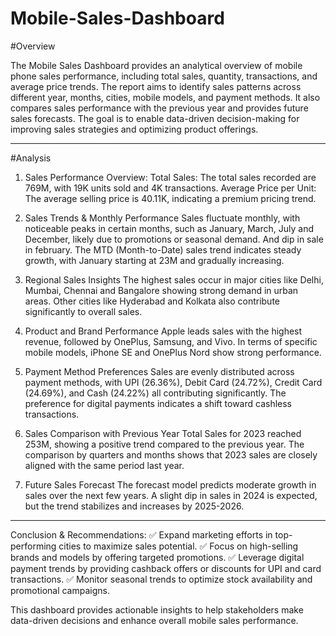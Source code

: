 # Mobile-Sales-Dashboard

#Overview

The Mobile Sales Dashboard provides an analytical overview of mobile phone sales performance, including total sales, quantity, transactions, and average price trends. The report aims to identify sales patterns across different year, months, cities, mobile models, and payment methods. It also compares sales performance with the previous year and provides future sales forecasts. The goal is to enable data-driven decision-making for improving sales strategies and optimizing product offerings.
___________________________________________________________________________________________________________________________________________________________________________________________

#Analysis

1. Sales Performance Overview:
Total Sales: The total sales recorded are 769M, with 19K units sold and 4K transactions.
Average Price per Unit: The average selling price is 40.11K, indicating a premium pricing trend.

2. Sales Trends & Monthly Performance
Sales fluctuate monthly, with noticeable peaks in certain months, such as January, March, July and December, likely due to promotions or seasonal demand. And dip in sale in february.
The MTD (Month-to-Date) sales trend indicates steady growth, with January starting at 23M and gradually increasing.

3. Regional Sales Insights
The highest sales occur in major cities like Delhi, Mumbai, Chennai and Bangalore showing strong demand in urban areas.
Other cities like Hyderabad and Kolkata also contribute significantly to overall sales.

4. Product and Brand Performance
Apple leads sales with the highest revenue, followed by OnePlus, Samsung, and Vivo.
In terms of specific mobile models, iPhone SE and OnePlus Nord show strong performance.

5. Payment Method Preferences
Sales are evenly distributed across payment methods, with UPI (26.36%), Debit Card (24.72%), Credit Card (24.69%), and Cash (24.22%) all contributing significantly.
The preference for digital payments indicates a shift toward cashless transactions.

6. Sales Comparison with Previous Year
Total Sales for 2023 reached 253M, showing a positive trend compared to the previous year.
The comparison by quarters and months shows that 2023 sales are closely aligned with the same period last year.

7. Future Sales Forecast
The forecast model predicts moderate growth in sales over the next few years.
A slight dip in sales in 2024 is expected, but the trend stabilizes and increases by 2025-2026.

___________________________________________________________________________________________________________________________________________________________________________________________

Conclusion & Recommendations:
✅ Expand marketing efforts in top-performing cities to maximize sales potential.
✅ Focus on high-selling brands and models by offering targeted promotions.
✅ Leverage digital payment trends by providing cashback offers or discounts for UPI and card transactions.
✅ Monitor seasonal trends to optimize stock availability and promotional campaigns.

This dashboard provides actionable insights to help stakeholders make data-driven decisions and enhance overall mobile sales performance.
